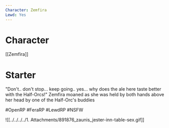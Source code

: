 ```yaml
---
Character: Zemfira
Lewd: Yes
---
```

# Character
[[Zemfira]]

# Starter
"Don't.. don't stop... keep going.. yes... why does the ale here taste better with the Half-Orcs!" Zemfira moaned as she was held by both hands above her head by one of the Half-Orc's buddies

#OpenRP #FeraRP #LewdRP  #NSFW

![[../../../../1. Attachments/891876_zaunis_jester-inn-table-sex.gif]]